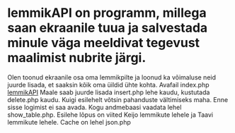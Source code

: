 # lemmikAPI on programm, millega saan ekraanile tuua ja salvestada minule väga meeldivat tegevust maalimist nubrite järgi. 
Olen toonud ekraanile osa oma lemmikpilte ja loonud ka võimaluse neid juurde lisada, et saaksin kõik oma üildid ühte kohta.
Avafail index.php [lemmikAPI](https://ta18toose.itmajakas.ee/Hajusrakendused/lemmikAPI/index.php)
Maale saab juurde lisada insert.php lehe kaudu, kustutada delete.php kaudu. Kuigi esilehelt võtsin pahanduste vältimiseks maha. 
Enne sisse logimist ei saa avada.
Kogu andmebaasi vaadata lehel show_table.php.
Esilehe lõpus on viited Keijo lemmikute lehele ja Taavi lemmikute lehele.
Cache on lehel json.php
